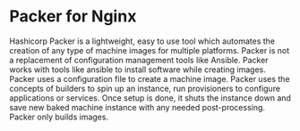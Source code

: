 # Packer for Nginx

Hashicorp Packer is a lightweight, easy to use tool which automates the creation of any type of machine images for multiple platforms. Packer is not a replacement of configuration management tools like Ansible. Packer works with tools like ansible to install software while creating images. Packer uses a configuration file to create a machine image. Packer uses the concepts of builders to spin up an instance, run provisioners to configure applications or services. Once setup is done, it shuts the instance down and save new baked machine instance with any needed post-processing. Packer only builds images.
